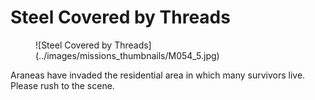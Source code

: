 # Steel Covered by Threads

<figure markdown>
![Steel Covered by Threads](../images/missions_thumbnails/M054_5.jpg)
</figure>

Araneas have invaded the residential area in which many survivors live. Please rush to the scene.
